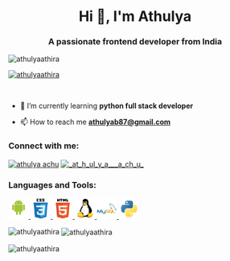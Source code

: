 <h1 align="center">Hi 👋, I'm Athulya</h1>
<h3 align="center">A passionate frontend developer from India</h3>

<p align="left"> <img src="https://komarev.com/ghpvc/?username=athulyaathira&label=Profile%20views&color=0e75b6&style=flat" alt="athulyaathira" /> </p>

<p align="left"> <a href="https://github.com/ryo-ma/github-profile-trophy"><img src="https://github-profile-trophy.vercel.app/?username=athulyaathira" alt="athulyaathira" /></a> </p>

<p align="left"> <a href="https://twitter.com/" target="blank"><img src="https://img.shields.io/twitter/follow/?logo=twitter&style=for-the-badge" alt="" /></a> </p>

- 🌱 I’m currently learning **python full stack developer**

- 📫 How to reach me **athulyab87@gmail.com**

<h3 align="left">Connect with me:</h3>
<p align="left">
<a href="https://fb.com/athulya achu" target="blank"><img align="center" src="https://raw.githubusercontent.com/rahuldkjain/github-profile-readme-generator/master/src/images/icons/Social/facebook.svg" alt="athulya achu" height="30" width="40" /></a>
<a href="https://instagram.com/_at_h_ul_y_a___a_ch_u_" target="blank"><img align="center" src="https://raw.githubusercontent.com/rahuldkjain/github-profile-readme-generator/master/src/images/icons/Social/instagram.svg" alt="_at_h_ul_y_a___a_ch_u_" height="30" width="40" /></a>
</p>

<h3 align="left">Languages and Tools:</h3>
<p align="left"> <a href="https://developer.android.com" target="_blank" rel="noreferrer"> <img src="https://raw.githubusercontent.com/devicons/devicon/master/icons/android/android-original-wordmark.svg" alt="android" width="40" height="40"/> </a> <a href="https://www.w3schools.com/css/" target="_blank" rel="noreferrer"> <img src="https://raw.githubusercontent.com/devicons/devicon/master/icons/css3/css3-original-wordmark.svg" alt="css3" width="40" height="40"/> </a> <a href="https://www.w3.org/html/" target="_blank" rel="noreferrer"> <img src="https://raw.githubusercontent.com/devicons/devicon/master/icons/html5/html5-original-wordmark.svg" alt="html5" width="40" height="40"/> </a> <a href="https://www.linux.org/" target="_blank" rel="noreferrer"> <img src="https://raw.githubusercontent.com/devicons/devicon/master/icons/linux/linux-original.svg" alt="linux" width="40" height="40"/> </a> <a href="https://www.mysql.com/" target="_blank" rel="noreferrer"> <img src="https://raw.githubusercontent.com/devicons/devicon/master/icons/mysql/mysql-original-wordmark.svg" alt="mysql" width="40" height="40"/> </a> <a href="https://www.python.org" target="_blank" rel="noreferrer"> <img src="https://raw.githubusercontent.com/devicons/devicon/master/icons/python/python-original.svg" alt="python" width="40" height="40"/> </a> </p>

<p><img align="left" src="https://github-readme-stats.vercel.app/api/top-langs?username=athulyaathira&show_icons=true&locale=en&layout=compact" alt="athulyaathira" /></p>

<p>&nbsp;<img align="center" src="https://github-readme-stats.vercel.app/api?username=athulyaathira&show_icons=true&locale=en" alt="athulyaathira" /></p>

<p><img align="center" src="https://github-readme-streak-stats.herokuapp.com/?user=athulyaathira&" alt="athulyaathira" /></p>
